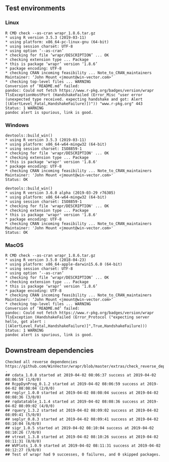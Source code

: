 

## Test environments


### Linux

    R CMD check --as-cran wrapr_1.8.6.tar.gz 
    * using R version 3.5.3 (2019-03-11)
    * using platform: x86_64-pc-linux-gnu (64-bit)
    * using session charset: UTF-8
    * using option ‘--as-cran’
    * checking for file ‘wrapr/DESCRIPTION’ ... OK
    * checking extension type ... Package
    * this is package ‘wrapr’ version ‘1.8.6’
    * package encoding: UTF-8
    * checking CRAN incoming feasibility ... Note_to_CRAN_maintainers
    Maintainer: ‘John Mount <jmount@win-vector.com>’
    * checking top-level files ... WARNING
    Conversion of ‘README.md’ failed:
    pandoc: Could not fetch https://www.r-pkg.org/badges/version/wrapr
    TlsExceptionHostPort (HandshakeFailed (Error_Misc "user error (unexpected type received. expecting handshake and got: Alert [(AlertLevel_Fatal,HandshakeFailure)])")) "www.r-pkg.org" 443
    Status: 1 WARNING
    pandoc alert is spurious, link is good.


### Windows

    devtools::build_win()
    * using R version 3.5.3 (2019-03-11)
    * using platform: x86_64-w64-mingw32 (64-bit)
    * using session charset: ISO8859-1
    * checking for file 'wrapr/DESCRIPTION' ... OK
    * checking extension type ... Package
    * this is package 'wrapr' version '1.8.6'
    * package encoding: UTF-8
    * checking CRAN incoming feasibility ... Note_to_CRAN_maintainers
    Maintainer: 'John Mount <jmount@win-vector.com>'
    Status: OK
    
    devtools::build_win()
    * using R version 3.6.0 alpha (2019-03-29 r76305)
    * using platform: x86_64-w64-mingw32 (64-bit)
    * using session charset: ISO8859-1
    * checking for file 'wrapr/DESCRIPTION' ... OK
    * checking extension type ... Package
    * this is package 'wrapr' version '1.8.6'
    * package encoding: UTF-8
    * checking CRAN incoming feasibility ... Note_to_CRAN_maintainers
    Maintainer: 'John Mount <jmount@win-vector.com>'
    Status: OK

### MacOS

    R CMD check --as-cran wrapr_1.8.6.tar.gz 
    * using R version 3.5.0 (2018-04-23)
    * using platform: x86_64-apple-darwin15.6.0 (64-bit)
    * using session charset: UTF-8
    * using option ‘--as-cran’
    * checking for file ‘wrapr/DESCRIPTION’ ... OK
    * checking extension type ... Package
    * this is package ‘wrapr’ version ‘1.8.6’
    * package encoding: UTF-8
    * checking CRAN incoming feasibility ... Note_to_CRAN_maintainers
    Maintainer: ‘John Mount <jmount@win-vector.com>’
    * checking top-level files ... WARNING
    Conversion of ‘README.md’ failed:
    pandoc: Could not fetch https://www.r-pkg.org/badges/version/wrapr
    TlsException (HandshakeFailed (Error_Protocol ("expecting server hello, got alert : [(AlertLevel_Fatal,HandshakeFailure)]",True,HandshakeFailure)))
    Status: 1 WARNING
    pandoc alert is spurious, link is good.

## Downstream dependencies

    Checked all reverse dependencies https://github.com/WinVector/wrapr/blob/master/extras/check_reverse_dependencies.md .
    ## cdata_1.0.8 started at 2019-04-02 08:06:37 success at 2019-04-02 08:06:59 (1/0/0) 
    ## RcppDynProg_0.1.2 started at 2019-04-02 08:06:59 success at 2019-04-02 08:08:04 (2/0/0) 
    ## replyr_1.0.0 started at 2019-04-02 08:08:04 success at 2019-04-02 08:08:36 (3/0/0) 
    ## rqdatatable_1.1.4 started at 2019-04-02 08:08:36 success at 2019-04-02 08:09:02 (4/0/0) 
    ## rquery_1.3.2 started at 2019-04-02 08:09:02 success at 2019-04-02 08:09:41 (5/0/0) 
    ## seplyr_0.8.3 started at 2019-04-02 08:09:41 success at 2019-04-02 08:10:04 (6/0/0) 
    ## sigr_1.0.5 started at 2019-04-02 08:10:04 success at 2019-04-02 08:10:26 (7/0/0) 
    ## vtreat_1.3.8 started at 2019-04-02 08:10:26 success at 2019-04-02 08:11:31 (8/0/0) 
    ## WVPlots_1.0.9 started at 2019-04-02 08:11:31 success at 2019-04-02 08:12:27 (9/0/0)
    ## Test of wrapr had 9 successes, 0 failures, and 0 skipped packages. 

 